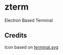 # zterm
Electron Based Terminal


## Credits
Icon based on [terminal.svg](https://www.gnome-look.org/s/Gnome/p/1349376)
